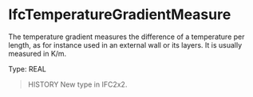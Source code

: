 # IfcTemperatureGradientMeasure

The temperature gradient measures the difference of a temperature per length, as for instance used in an external wall or its layers. It is usually measured in K/m.<!-- end of definition -->

Type: REAL

> HISTORY  New type in IFC2x2.
